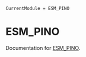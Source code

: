 ```@meta
CurrentModule = ESM_PINO
```

# ESM_PINO

Documentation for [ESM_PINO](https://github.com/jackveneri/ESM_PINO.jl).

```@index
```
